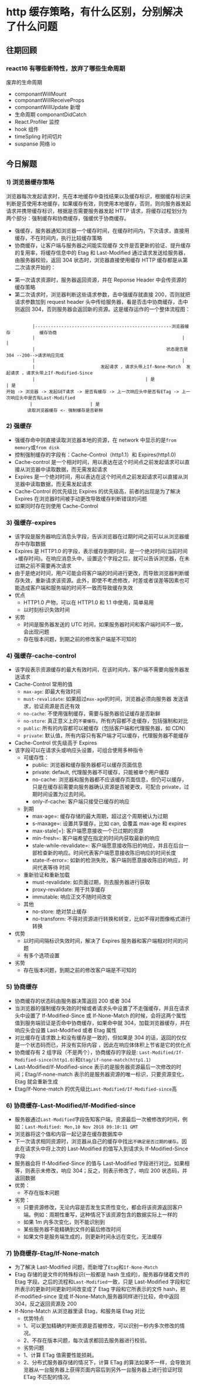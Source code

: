 # http 缓存策略，有什么区别，分别解决了什么问题

## 往期回顾

### react16 有哪些新特性，放弃了哪些生命周期

废弃的生命周期

- componantWillMount
- componantWillReceiveProps
- componantWillUpdate
  新增
- 生命周期 componantDidCatch
- React.Profiler 监控
- hook 组件
- timeSpling 时间切片
- suspanse 网络 io

## 今日解题

### 1) 浏览器缓存策略

浏览器每次发起请求时，先在本地缓存中查找结果以及缓存标识，根据缓存标识来判断是否使用本地缓存，如果缓存有效，则使用本地缓存，否则，则向服务器发起请求并携带缓存标识，根据是否需要服务器发起 HTTP 请求，将缓存过程划分为两个部分：强制缓存和协商缓存，强缓优于协商缓存。

- 强缓存，服务器通知浏览器一个缓存时间，在缓存时间内，下次请求，直接用缓存，不在时间内，执行比较缓存策略
- 协商缓存，让客户端与服务器之间能实现缓存 文件是否更新的验证、提升缓存的复用率，将缓存信息中的 Etag 和 Last-Modified 通过请求发送给服务器，由服务器校验，返回 304 状态时，浏览器直接使用缓存
  HTTP 缓存都是从第二次请求开始的：

* 第一次请求资源时，服务器返回资源，并在 Reponse Header 中会传资源的缓存策略
* 第二次请求时，浏览器判断这些请求参数，击中强缓存就直接 200，否则就把请求参数加到 request header 头中传给服务器，看是否击中协商缓存，击中则返回 304，否则服务器会返回新的资源。这是缓存运作的一个整体流程图：

```

          |----------------------------------------------------浏览器缓存           缓存协商
          |                                                        |                  |
          |                                                  状态是否是304 --200-->请求响应完成
          |                                                        |
          |                         发起请求 ，请求头带上If-None-Match  发起请求 ，请求头带上If-Modified-Since
          |                                          | 是                        | 是
开始 -> 浏览器 -> 发起GET请求 -> 是否有缓存 -> 上一次响应头中是否有ETag -> 上一次响应头中是否有Last-Modified
         |                      | 是
        读取浏览器缓存 <- 强制缓存是否新鲜
```

### 2) 强缓存

- 强缓存命中则直接读取浏览器本地的资源，在 network 中显示的是`from memory`或`from disk`
- 控制强制缓存的字段有：Cache-Control（http1.1）和 Expires(http1.0)
- Cache-control 是一个相对时间，用以表达在这个时间点之前发起请求可以直接从浏览器中读取数据，而无需发起请求
- Expires 是一个绝对时间，用以表达在这个时间点之前发起请求可以直接从浏览器中读取数据，而无需发起请求
- Cache-Control 的优先级比 Expires 的优先级高，前者的出现是为了解决 Expires 在浏览器时间被手动更改导致缓存判断错误的问题
- 如果同时存在则使用 Cache-Control

### 3) 强缓存-expires

- 该字段是服务器响应消息头字段，告诉浏览器在过期时间之前可以从浏览器缓存中存取数据
- Expires 是 HTTP1.0 的字段，表示缓存到期时间，是一个绝对时间(当前时间+缓存时间)。在响应消息头中，设置这个字段之后，就可以告诉浏览器，在未过期之前不需要再次请求
- 由于是绝对时间，用户可能会将客户端的时间进行更改，而导致浏览器判断缓存失效，重新请求该资源。此外，即使不考虑修改，时差或者误差等因素也可能造成客户端和服务端的时间不一致而导致缓存失效
- 优点
  - HTTP1.0 产物，可以在 HTTP1.0 和 1.1 中使用，简单易用
  - 以时刻标识失效时间
- 劣势
  - 时间是服务器发送的 UTC 时间，如果服务器时间和客户端时间不一致，会出现问题
  - 存在版本问题，到期之前的修改客户端是不可知的

### 4) 强缓存-cache-control

- 该字段表示资源缓存的最大有效时间，在该时间内，客户端不需要向服务器发送请求
- Cache-Control 常用的值
  - `max-age`: 即最大有效时间
  - `must-revalidate`: 如果超过`max-age`的时间，浏览器必须向服务器 发送请求，验证资源是否还有效
  - `no-cache`: 不使用强制缓存，需要与服务器验证缓存是否新鲜
  - `no-store`: 真正意义上的`不要缓存`。所有内容都不走缓存，包括强制和对比
  - `public`: 所有的内容都可以被缓存（包括客户端和代理服务器，如 CDN）
  - `private`: 默认值，所有内容只有客户端才可以缓存，代理服务器不能缓存
- Cache-Control 优先级高于 Expires
- 该字段可以在请求头或响应头设置，可组合使用多种指令
  - 可缓存性：
    - public: 浏览器和缓存服务器都可以缓存页面信息
    - private: default, 代理服务器不可缓存，只能被单个用户缓存
    - no-cache: 浏览器和服务器都不应该缓存页面信息，但仍可以缓存，只是在缓存前需要向服务器确认资源是否被更改，可配合 private，过期时间设置为过去时间。
    - only-if-cache: 客户端只接受已缓存的响应
  - 到期
    - max-age=: 缓存存储的最大周期，超过这个周期被认为过期
    - s-maxage=: 设置共享缓存，比如 can, 会覆盖 max-age 和 expires
    - max-stale[=]: 客户端愿意接收一个已过期的资源
    - min-fresh=: 客户端希望在指定的时间内获取最新的响应
    - stale-while-revalidate=: 客户端愿意接收陈旧的响应，并且在后台一部检查新的响应。时间代表客户端愿意接收陈旧响应的时间长度
    - state-if-error=: 如新的检测失败，客户端则愿意接收陈旧的响应，时间代表等待 时间
  - 重新验证和重新加载
    - must-revalidate: 如页面过期，则去服务器进行获取
    - proxy-revalidate: 用于共享缓存
    - immutable: 响应正文不随时间改变
  - 其他
    - no-store: 绝对禁止缓存
    - no-transform: 不得对资源进行转换和转变，比如不得对图像格式进行转换
- 优势
  - 以时间间隔标识失效时间，解决了 Expires 服务器和客户端相对时间的问题
  - 有多个选项设置
- 劣势
  - 存在版本问题，到期之前的修改客户端是不可知的

### 5) 协商缓存

- 协商缓存的状态码由服务器决策返回 200 或者 304
- 当浏览器的强制缓存失效的时候或者请求头中设置了不走强缓存，并且在请求头中设置了 If-Modified-Since 或 If-None-Match 的时候，会将这两个属性值到服务端验证是否命中协商缓存，如果命中就 304，加载浏览器缓存，并在响应头会设置 Last-Modified 或者 Etag 属性
- 对比缓存在请求数上和没有缓存是一致的，但如果是 304 的话，返回的仅仅是一个状态码而已，并没有实际内容 ，因此在响应体体积上节省是它的优化点
- 协商缓存有 2 组字段（不是两个），协商缓存的字段是: `Last-Modified/If-Modified-since(http1.0)`和`Etag/if-none-match(http1.1)`
- Last-Modified/If-Modified-since 表示的是服务器资源最后一次修改的时间；Etag/if-none-match 表示的是服务器资源的唯一标识，只要资源变化，Etag 就会重新生成
- Etag/If-None-match 的优先级比`Last-Modified/If-Modified-since`高

### 6) 协商缓存-Last-Modified/If-Modified-since

- 服务器通过`Last-Modified`字段告知客户端，资源最后一次被修改的时间，例如：`Last-Modified: Mon,10 Nov 2018 09:10:11 GMT`
- 浏览器将这个值和内容一起记录在缓存数据库中
- 下一次请求相同资源时，浏览器从自己的缓存中找出`不确定是否过期的缓存`。因此在请求头中将上次的 Last-Modified 的值写入到请求头 If-Modified-Since 字段
- 服务器会将 If-Modified-Since 的值与 Last-Modified 字段进行对比。如果相等，则表示未修改，响应 304；反之，则表示修改了，响应 200 状态码，并返回数据
- 优势：
  - 不存在版本问题
- 劣势：
  - 只要资源修改，无论内容是否发生实质性变化，都会将该资源返回客户端。例如：周期性重写，这种情况下该资源包含的数据实际上一样的
  - 如果 1m 内多次变化，则不能识别到
  - 某些服务器不能精确到文件的最后修改时间
  - 如果文件是服务端生成的，则更新时间永远在变化，无法缓存

### 7) 协商缓存-Etag/If-None-match

- 为了解决 Last-Modified 问题，而新增了`Etag`和`If-None-Match`
- Etag 存储的是文件的特殊标识(一般都是 hash 生成的)，服务器存储着文件的 Etag 字段。之后的流程和`Last-Modified`一致，只是 Last-Modified 字段和它所表示的更新时间更新时间改变成了 Etag 字段和它所表示的文件 hash，把 if-modified-since 变成 If-None-Match,服务器同样进行比较，命中返回 304，反之返回资源及 200
- If-None-Match 从浏览器里读 Etag，和服务端 Etag 对比
  - 优势特点
  - 1、可以更加精确的判断资源是否被修改，可以识别一秒内多次修改的情况。
  - 2、不存在版本问题，每次请求都回去服务器进行校验。
  - 劣势问题
  - 1、计算 ETag 值需要性能损耗。
  - 2、分布式服务器存储的情况下，计算 ETag 的算法如果不一样，会导致浏览器从一台服务器上获得页面内容后到另外一台服务器上进行验证时现 ETag 不匹配的情况。
